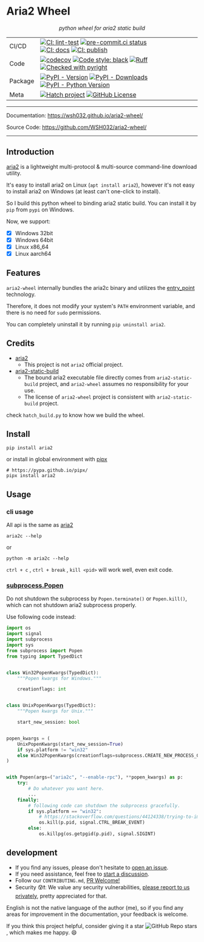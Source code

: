 <!-- The content will be also use in `docs/index.md` by `pymdownx.snippets` -->
<!-- Do not use any **relative link** and  **GitHub-specific syntax** ！-->
<!-- Do not rename or move the file -->

# Aria2 Wheel

<p align="center">
    <em>python wheel for aria2 static build</em>
</p>

| | |
| - | - |
| CI/CD   | [![CI: lint-test]][CI: lint-test#link] [![pre-commit.ci status]][pre-commit.ci status#link] <br> [![CI: docs]][CI: docs#link] [![CI: publish]][CI: publish#link]  |
| Code    | [![codecov]][codecov#link] [![Code style: black]][Code style: black#link] [![Ruff]][Ruff#link] [![Checked with pyright]][Checked with pyright#link] |
| Package | [![PyPI - Version]][PyPI#link] [![PyPI - Downloads]][PyPI#link] [![PyPI - Python Version]][PyPI#link] |
| Meta    | [![Hatch project]][Hatch project#link] [![GitHub License]][GitHub License#link] |

---

Documentation: <https://wsh032.github.io/aria2-wheel/>

Source Code: <https://github.com/WSH032/aria2-wheel/>

---

## Introduction

[aria2](https://github.com/aria2/aria2) is a lightweight multi-protocol & multi-source command-line download utility.

It's easy to install aria2 on Linux (`apt install aria2`), however it's not easy to install aria2 on Windows (at least can't one-click to install).

So I build this python wheel to binding aria2 static build. You can install it by `pip` from `pypi` on Windows.

Now, we support:

- [x] Windows 32bit
- [x] Windows 64bit
- [x] Linux x86_64
- [x] Linux aarch64

## Features

`aria2-wheel` internally bundles the aria2c binary and utilizes the [entry_point](https://setuptools.pypa.io/en/latest/userguide/entry_point.html#console-scripts) technology.

Therefore, it does not modify your system's `PATH` environment variable, and there is no need for `sudo` permissions.

You can completely uninstall it by running `pip uninstall aria2`.

## Credits

- [aria2](https://github.com/aria2/aria2)
    - This project is not `aria2` official project.
- [aria2-static-build](https://github.com/abcfy2/aria2-static-build)
    - The bound aria2 executable file directly comes from `aria2-static-build` project, and `aria2-wheel` assumes no responsibility for your use.
    - The license of `aria2-wheel` project is consistent with `aria2-static-build` project.

check `hatch_build.py` to know how we build the wheel.

## Install

```shell
pip install aria2
```

or install in global environment with [pipx](https://pypa.github.io/pipx/)

```shell
# https://pypa.github.io/pipx/
pipx install aria2
```

## Usage

### cli usage

All api is the same as [aria2](https://aria2.github.io/manual/en/html/aria2c.html)

```shell
aria2c --help
```

or

```shell
python -m aria2c --help
```

`ctrl + c` , `ctrl + break` , `kill <pid>` will work well, even exit code.

### [subprocess.Popen](https://docs.python.org/3/library/subprocess.html)

Do not shutdown the subprocess by `Popen.terminate()` or `Popen.kill()`, which can not shutdown aria2 subprocess properly.

Use following code instead:

```python
import os
import signal
import subprocess
import sys
from subprocess import Popen
from typing import TypedDict


class Win32PopenKwargs(TypedDict):
    """Popen kwargs for Windows."""

    creationflags: int


class UnixPopenKwargs(TypedDict):
    """Popen kwargs for Unix."""

    start_new_session: bool


popen_kwargs = (
    UnixPopenKwargs(start_new_session=True)
    if sys.platform != "win32"
    else Win32PopenKwargs(creationflags=subprocess.CREATE_NEW_PROCESS_GROUP)
)


with Popen(args=("aria2c", "--enable-rpc"), **popen_kwargs) as p:
    try:
        # Do whatever you want here.
        ...
    finally:
        # following code can shutdown the subprocess gracefully.
        if sys.platform == "win32":
            # https://stackoverflow.com/questions/44124338/trying-to-implement-signal-ctrl-c-event-in-python3-6
            os.kill(p.pid, signal.CTRL_BREAK_EVENT)
        else:
            os.killpg(os.getpgid(p.pid), signal.SIGINT)
```

## development

- If you find any issues, please don't hesitate to [open an issue](https://github.com/WSH032/aria2-wheel/issues).
- If you need assistance, feel free to [start a discussion](https://github.com/WSH032/aria2-wheel/discussions).
- Follow our `CONTRIBUTING.md`, [PR Welcome!](https://github.com/WSH032/aria2-wheel/pulls)
- Security 😰❗: We value any security vulnerabilities, [please report to us privately](https://github.com/WSH032/aria2-wheel/security), pretty appreciated for that.

English is not the native language of the author (me), so if you find any areas for improvement in the documentation, your feedback is welcome.

If you think this project helpful, consider giving it a star ![GitHub Repo stars](https://img.shields.io/github/stars/wsh032/aria2-wheel?style=social), which makes me happy. :smile:

<!-- link -->

<!-- ci/cd -->
[CI: lint-test]: https://github.com/WSH032/aria2-wheel/actions/workflows/lint-test.yml/badge.svg?branch=main
[CI: lint-test#link]: https://github.com/WSH032/aria2-wheel/actions/workflows/lint-test.yml
[CI: docs]: https://github.com/WSH032/aria2-wheel/actions/workflows/docs.yml/badge.svg?branch=main
[CI: docs#link]: https://github.com/WSH032/aria2-wheel/actions/workflows/docs.yml
[CI: publish]: https://github.com/WSH032/aria2-wheel/actions/workflows/publish.yml/badge.svg
[CI: publish#link]: https://github.com/WSH032/aria2-wheel/actions/workflows/publish.yml
[pre-commit.ci status]: https://results.pre-commit.ci/badge/github/WSH032/aria2-wheel/main.svg
[pre-commit.ci status#link]: https://results.pre-commit.ci/latest/github/WSH032/aria2-wheel/main
<!-- code -->
[Code style: black]: https://img.shields.io/badge/code%20style-black-000000.svg
[Code style: black#link]: https://github.com/psf/black
[GitHub License]: https://img.shields.io/github/license/WSH032/aria2-wheel?color=9400d3
[GitHub License#link]: https://github.com/WSH032/aria2-wheel/blob/main/LICENSE
[Ruff]: https://img.shields.io/endpoint?url=https://raw.githubusercontent.com/astral-sh/ruff/main/assets/badge/v2.json
[Ruff#link]: https://github.com/astral-sh/ruff
[Checked with pyright]: https://microsoft.github.io/pyright/img/pyright_badge.svg
[Checked with pyright#link]: https://microsoft.github.io/pyright
<!-- package -->
[PyPI - Version]: https://img.shields.io/pypi/v/aria2-wheel?logo=pypi&label=PyPI&logoColor=gold
[PyPI - Downloads]: https://img.shields.io/pypi/dm/aria2-wheel?color=blue&label=Downloads&logo=pypi&logoColor=gold
[PyPI - Python Version]: https://img.shields.io/pypi/pyversions/aria2-wheel?logo=python&label=Python&logoColor=gold
[PyPI#link]: https://pypi.org/project/aria2-wheel
<!-- meta -->
[Hatch project]: https://img.shields.io/badge/%F0%9F%A5%9A-Hatch-4051b5.svg
[Hatch project#link]: https://github.com/pypa/hatch
[codecov]: https://codecov.io/gh/WSH032/aria2-wheel/graph/badge.svg?token=62QQU06E8X
[codecov#link]: https://codecov.io/gh/WSH032/aria2-wheel

